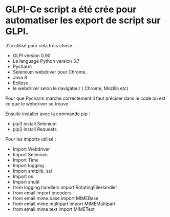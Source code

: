 # GLPI-Ce script a été crée pour automatiser les export de script sur GLPI.

J'ai utilisé pour cela trois chose :

- GLPI version 0.90
- Le language Python version 3.7
- Pycharm
- Selemium webdriver pour Chrome.
- Java 8
- Eclipse
- le webdriver selon le navigateur ( Chrome, Mozilla etc)

Pour que Pycharm marche correctement il faut préciser dans le code où est ce que le webdriver se trouve.

Ensuite installer avec la commande pip : 

- pip3 install Selenium
- pip3 install Requests

Pour les imports utilisé :

- Import Webdriver
- Import Selenium
- Import Time
- Import logging
- Import smtplib, ssl
- Import os
- Import shutil
- from logging.handlers import RotatingFileHandler
- from email import encoders
- from email.mime.base import MIMEBase
- from email.mime.multipart import MIMEMultipart
- from email.mime.text import MIMEText
